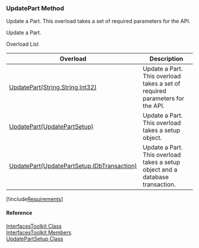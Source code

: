 ﻿### UpdatePart Method

Update a Part. This overload takes a set of required parameters for the API.

Update a Part.

Overload List

| Overload | Description |
| --- | --- |
| [UpdatePart(String,String,Int32)](FChoice.Toolkits.Clarify~FChoice.Toolkits.Clarify.Interfaces.InterfacesToolkit~UpdatePart(String,String,Int32).md) | Update a Part. This overload takes a set of required parameters for the API.   |
| [UpdatePart(UpdatePartSetup)](FChoice.Toolkits.Clarify~FChoice.Toolkits.Clarify.Interfaces.InterfacesToolkit~UpdatePart(UpdatePartSetup).md) | Update a Part. This overload takes a setup object.   |
| [UpdatePart(UpdatePartSetup,IDbTransaction)](FChoice.Toolkits.Clarify~FChoice.Toolkits.Clarify.Interfaces.InterfacesToolkit~UpdatePart(UpdatePartSetup,IDbTransaction).md) | Update a Part. This overload takes a setup object and a database transaction.   |

[!include[Requirements](../partials/requirements.md)]



#### Reference

[InterfacesToolkit Class](FChoice.Toolkits.Clarify~FChoice.Toolkits.Clarify.Interfaces.InterfacesToolkit.md)  
[InterfacesToolkit Members](FChoice.Toolkits.Clarify~FChoice.Toolkits.Clarify.Interfaces.InterfacesToolkit_members.md)  
[UpdatePartSetup Class](FChoice.Toolkits.Clarify~FChoice.Toolkits.Clarify.Interfaces.UpdatePartSetup.md)